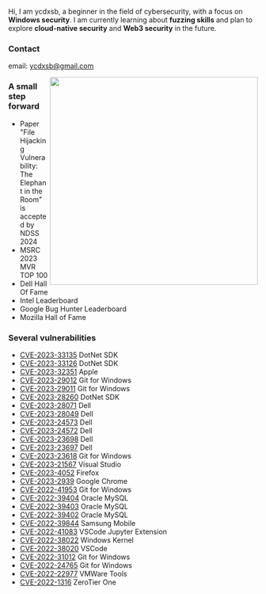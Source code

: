 Hi, I am ycdxsb, a beginner in the field of cybersecurity, with a focus on **Windows security**. I am currently learning about **fuzzing skills** and plan to explore **cloud-native security** and **Web3 security** in the future.

### Contact
email: ycdxsb@gmail.com

<img align="right" src="https://github-readme-stats.vercel.app/api?username=ycdxsb&count_private=true&show_icons=true&theme=radical" width="420">

### A small step forward
- Paper "File Hijacking Vulnerability: The Elephant in the Room" is accepted by NDSS 2024
- MSRC 2023 MVR TOP 100
- Dell Hall Of Fame
- Intel Leaderboard
- Google Bug Hunter Leaderboard
- Mozilla Hall of Fame

### Several vulnerabilities
- [CVE-2023-33135](https://msrc.microsoft.com/update-guide/vulnerability/CVE-2023-33135) DotNet SDK
- [CVE-2023-33126](https://msrc.microsoft.com/update-guide/vulnerability/CVE-2023-33126) DotNet SDK
- [CVE-2023-32351](https://support.apple.com/en-vn/HT213763) Apple
- [CVE-2023-29012](https://github.com/git-for-windows/git/security/advisories/GHSA-gq5x-v87v-8f7g) Git for Windows
- [CVE-2023-29011](https://github.com/git-for-windows/git/security/advisories/GHSA-g4fv-xjqw-q7jm) Git for Windows
- [CVE-2023-28260](https://msrc.microsoft.com/update-guide/vulnerability/CVE-2023-28260) DotNet SDK
- [CVE-2023-28071](https://www.dell.com/support/kbdoc/000213546) Dell
- [CVE-2023-28049](https://www.dell.com/support/kbdoc/000211748) Dell
- [CVE-2023-24573](https://www.dell.com/support/kbdoc/000207973) Dell
- [CVE-2023-24572](https://www.dell.com/support/kbdoc/000207931) Dell
- [CVE-2023-23698](https://www.dell.com/support/kbdoc/000208038) Dell
- [CVE-2023-23697](https://www.dell.com/support/kbdoc/000207929) Dell
- [CVE-2023-23618](https://github.com/git-for-windows/git/security/advisories/GHSA-wxwv-49qw-35pm) Git for Windows
- [CVE-2023-21567](https://msrc.microsoft.com/update-guide/vulnerability/CVE-2023-21567) Visual Studio
- [CVE-2023-4052](https://www.mozilla.org/en-US/security/advisories/mfsa2023-29) Firefox
- [CVE-2023-2939](https://bugs.chromium.org/p/chromium/issues/detail?id=1427431) Google Chrome
- [CVE-2022-41953](https://github.com/git-for-windows/git/security/advisories/GHSA-v4px-mx59-w99c) Git for Windows
- [CVE-2022-39404](https://www.oracle.com/security-alerts/cpuoct2022.html) Oracle MySQL
- [CVE-2022-39403](https://www.oracle.com/security-alerts/cpuoct2022.html) Oracle MySQL
- [CVE-2022-39402](https://www.oracle.com/security-alerts/cpuoct2022.html) Oracle MySQL
- [CVE-2022-39844](https://security.samsungmobile.com/serviceWeb.smsb) Samsung Mobile
- [CVE-2022-41083](https://msrc.microsoft.com/update-guide/vulnerability/CVE-2022-41083) VSCode Jupyter Extension
- [CVE-2022-38022](https://msrc.microsoft.com/update-guide/vulnerability/CVE-2022-38022) Windows Kernel
- [CVE-2022-38020](https://msrc.microsoft.com/update-guide/en-US/vulnerability/CVE-2022-38020) VSCode
- [CVE-2022-31012](https://github.com/git-for-windows/git/security/advisories/GHSA-gjrj-fxvp-hjj2) Git for Windows
- [CVE-2022-24765](https://github.com/git-for-windows/git/security/advisories/GHSA-vw2c-22j4-2fh2) Git for Windows
- [CVE-2022-22977](https://www.vmware.com/security/advisories/VMSA-2022-0015.html) VMWare Tools
- [CVE-2022-1316](https://www.zerotier.com/2022/04/11/zerotier-for-windows-local-privilege-escalation/) ZeroTier One
